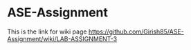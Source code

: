 # ASE-Assignment
This is the link for wiki page
https://github.com/Girish85/ASE-Assignment/wiki/LAB-ASSIGNMENT-3
